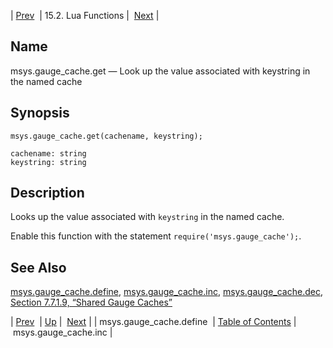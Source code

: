 | [Prev](lua.ref.msys.gauge_cache.define)  | 15.2. Lua Functions |  [Next](lua.ref.msys.gauge_cache.inc.php) |

<a name="lua.ref.msys.gauge_cache.get"></a>
## Name

msys.gauge_cache.get — Look up the value associated with keystring in the named cache

<a name="idp26694432"></a>
## Synopsis

`msys.gauge_cache.get(cachename, keystring);`

```
cachename: string
keystring: string
```
<a name="idp26697104"></a>
## Description

Looks up the value associated with `keystring` in the named cache.

Enable this function with the statement `require('msys.gauge_cache');`.

<a name="idp26700128"></a>
## See Also

[msys.gauge_cache.define](lua.ref.msys.gauge_cache.define "msys.gauge_cache.define"), [msys.gauge_cache.inc](lua.ref.msys.gauge_cache.inc.php "msys.gauge_cache.inc"), [msys.gauge_cache.dec](lua.ref.msys.gauge_cache.dec.php "msys.gauge_cache.dec"), [Section 7.7.1.9, “Shared Gauge Caches”](cluster.config.replication.php#cluster.replication.gauge_cache "7.7.1.9. Shared Gauge Caches")

| [Prev](lua.ref.msys.gauge_cache.define)  | [Up](lua.function.details.php) |  [Next](lua.ref.msys.gauge_cache.inc.php) |
| msys.gauge_cache.define  | [Table of Contents](index) |  msys.gauge_cache.inc |
